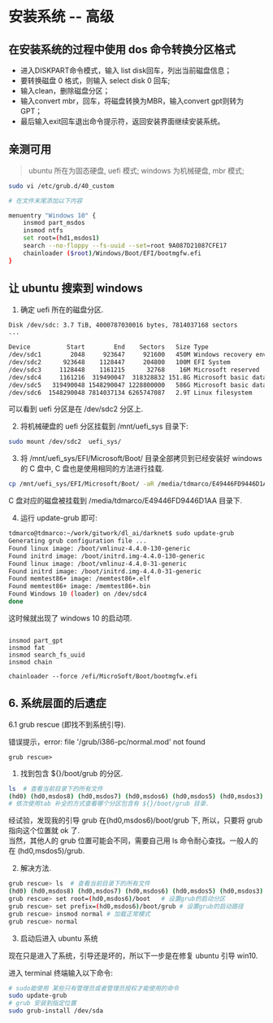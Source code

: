 # 安装系统 -- 高级   

## 在安装系统的过程中使用 dos 命令转换分区格式   

- 进入DISKPART命令模式，输入 list disk回车，列出当前磁盘信息；
- 要转换磁盘 0 格式，则输入 select disk 0 回车;   
- 输入clean，删除磁盘分区；
- 输入convert mbr，回车，将磁盘转换为MBR，输入convert gpt则转为GPT；
- 最后输入exit回车退出命令提示符，返回安装界面继续安装系统。


## 亲测可用   

> ubuntu 所在为固态硬盘, uefi 模式; windows 为机械硬盘, mbr 模式; 

~~~bash
sudo vi /etc/grub.d/40_custom

# 在文件末尾添加以下内容  

menuentry "Windows 10" {
    insmod part_msdos
    insmod ntfs
    set root=(hd1,msdos1)
    search --no-floppy --fs-uuid --set=root 9A087D21087CFE17
    chainloader ($root)/Windows/Boot/EFI/bootmgfw.efi
}
~~~

## 让 ubuntu 搜索到 windows 

1. 确定 uefi 所在的磁盘分区.  

~~~bash
Disk /dev/sdc: 3.7 TiB, 4000787030016 bytes, 7814037168 sectors
...

Device          Start        End    Sectors   Size Type
/dev/sdc1        2048     923647     921600   450M Windows recovery environment
/dev/sdc2      923648    1128447     204800   100M EFI System
/dev/sdc3     1128448    1161215      32768    16M Microsoft reserved
/dev/sdc4     1161216  319490047  318328832 151.8G Microsoft basic data
/dev/sdc5   319490048 1548290047 1228800000   586G Microsoft basic data
/dev/sdc6  1548290048 7814037134 6265747087   2.9T Linux filesystem
~~~

可以看到 uefi 分区是在 /dev/sdc2 分区上.   

2. 将机械硬盘的 uefi 分区挂载到 /mnt/uefi_sys 目录下:   

~~~bash
sudo mount /dev/sdc2  uefi_sys/
~~~

3. 将 /mnt/uefi_sys/EFI/Microsoft/Boot/ 目录全部拷贝到已经安装好 windows 的 C 盘中, C 盘也是使用相同的方法进行挂载.   

~~~bash
cp /mnt/uefi_sys/EFI/Microsoft/Boot/ -aR /media/tdmarco/E49446FD9446D1AA
~~~

C 盘对应的磁盘被挂载到 /media/tdmarco/E49446FD9446D1AA 目录下.    

4. 运行 update-grub 即可:   

~~~bash
tdmarco@tdmarco:~/work/gitwork/dl_ai/darknet$ sudo update-grub
Generating grub configuration file ...
Found linux image: /boot/vmlinuz-4.4.0-130-generic
Found initrd image: /boot/initrd.img-4.4.0-130-generic
Found linux image: /boot/vmlinuz-4.4.0-31-generic
Found initrd image: /boot/initrd.img-4.4.0-31-generic
Found memtest86+ image: /memtest86+.elf
Found memtest86+ image: /memtest86+.bin
Found Windows 10 (loader) on /dev/sdc4
done
~~~

这时候就出现了 windows 10 的启动项.   


~~~grub

insmod part_gpt
insmod fat
insmod search_fs_uuid
insmod chain

chainloader --force /efi/MicroSoft/Boot/bootmgfw.efi
~~~

## 6. 系统层面的后遗症    
6.1 grub rescue (即找不到系统引导).   

错误提示，error: file '/grub/i386-pc/normal.mod' not found   

```
grub rescue>
```

1) 找到包含 ${}/boot/grub 的分区.   

```bash
ls  # 查看当前目录下的所有文件  
(hd0) (hd0,msdos8) (hd0,msdos7) (hd0,msdos6) (hd0,msdos5) (hd0,msdos3) (hd0,msdos2) (hd0,msdos1)
# 依次使用tab 补全的方式查看哪个分区包含有 ${}/boot/grub 目录.   
```

经试验，发现我的引导 grub 在(hd0,msdos6)/boot/grub 下, 所以，只要将 grub 指向这个位置就 ok 了.   
当然，其他人的 grub 位置可能会不同，需要自己用 ls 命令耐心查找。一般人的在 (hd0,msdos5)/grub.   

2) 解决方法.   

```bash
grub rescue> ls  # 查看当前目录下的所有文件  
(hd0) (hd0,msdos8) (hd0,msdos7) (hd0,msdos6) (hd0,msdos5) (hd0,msdos3) (hd0,msdos2) (hd0,msdos1)  
grub rescue> set root=(hd0,msdos6)/boot   # 设置grub的启动分区  
grub rescue> set prefix=(hd0,msdos6)/boot/grub # 设置grub的启动路径  
grub rescue> insmod normal # 加载正常模式  
grub rescue> normal  
```

3) 启动后进入 ubuntu 系统   

现在只是进入了系统，引导还是坏的，所以下一步是在修复 ubuntu 引导 win10.   

进入 terminal 终端输入以下命令:   

```bash
# sudo能使用 某些只有管理员或者管理员授权才能使用的命令  
sudo update-grub  
# grub 安装到指定位置  
sudo grub-install /dev/sda 
``` 
